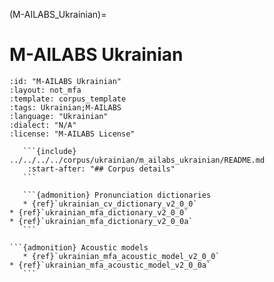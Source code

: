 
(M-AILABS_Ukrainian)=
# M-AILABS Ukrainian

``````{corpus} M-AILABS Ukrainian
:id: "M-AILABS Ukrainian"
:layout: not_mfa
:template: corpus_template
:tags: Ukrainian;M-AILABS
:language: "Ukrainian"
:dialect: "N/A"
:license: "M-AILABS License"

   ```{include} ../../../../corpus/ukrainian/m_ailabs_ukrainian/README.md
    :start-after: "## Corpus details"
   ```

   ```{admonition} Pronunciation dictionaries
   * {ref}`ukrainian_cv_dictionary_v2_0_0`
* {ref}`ukrainian_mfa_dictionary_v2_0_0`
* {ref}`ukrainian_mfa_dictionary_v2_0_0a`
   ```

```{admonition} Acoustic models
   * {ref}`ukrainian_mfa_acoustic_model_v2_0_0`
* {ref}`ukrainian_mfa_acoustic_model_v2_0_0a`
   ```
``````
